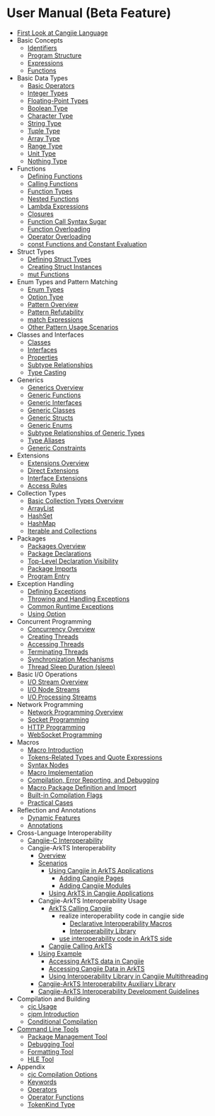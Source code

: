 # User Manual (Beta Feature)

- [First Look at Cangjie Language](source_en/first_understanding/basic.md)
- Basic Concepts
    - [Identifiers](source_en/basic_programming_concepts/identifier.md)
    - [Program Structure](source_en/basic_programming_concepts/program_structure.md)
    - [Expressions](source_en/basic_programming_concepts/expression.md)
    - [Functions](source_en/basic_programming_concepts/function.md)
- Basic Data Types
    - [Basic Operators](source_en/basic_data_type/basic_operators.md)
    - [Integer Types](source_en/basic_data_type/integer.md)
    - [Floating-Point Types](source_en/basic_data_type/float.md)
    - [Boolean Type](source_en/basic_data_type/bool.md)
    - [Character Type](source_en/basic_data_type/characters.md)
    - [String Type](source_en/basic_data_type/strings.md)
    - [Tuple Type](source_en/basic_data_type/tuple.md)
    - [Array Type](source_en/basic_data_type/array.md)
    - [Range Type](source_en/basic_data_type/range.md)
    - [Unit Type](source_en/basic_data_type/unit.md)
    - [Nothing Type](source_en/basic_data_type/nothing.md)
- Functions
    - [Defining Functions](source_en/function/define_functions.md)
    - [Calling Functions](source_en/function/call_functions.md)
    - [Function Types](source_en/function/first_class_citizen.md)
    - [Nested Functions](source_en/function/nested_functions.md)
    - [Lambda Expressions](source_en/function/lambda.md)
    - [Closures](source_en/function/closure.md)
    - [Function Call Syntax Sugar](source_en/function/function_call_desugar.md)
    - [Function Overloading](source_en/function/function_overloading.md)
    - [Operator Overloading](source_en/function/operator_overloading.md)
    - [const Functions and Constant Evaluation](source_en/function/const_func_and_eval.md)
- Struct Types
    - [Defining Struct Types](source_en/struct/define_struct.md)
    - [Creating Struct Instances](source_en/struct/create_instance.md)
    - [mut Functions](source_en/struct/mut.md)
- Enum Types and Pattern Matching
    - [Enum Types](source_en/enum_and_pattern_match/enum.md)
    - [Option Type](source_en/enum_and_pattern_match/option_type.md)
    - [Pattern Overview](source_en/enum_and_pattern_match/pattern_overview.md)
    - [Pattern Refutability](source_en/enum_and_pattern_match/pattern_refutability.md)
    - [match Expressions](source_en/enum_and_pattern_match/match.md)
    - [Other Pattern Usage Scenarios](source_en/enum_and_pattern_match/other.md)
- Classes and Interfaces
    - [Classes](source_en/class_and_interface/class.md)
    - [Interfaces](source_en/class_and_interface/interface.md)
    - [Properties](source_en/class_and_interface/prop.md)
    - [Subtype Relationships](source_en/class_and_interface/subtype.md)
    - [Type Casting](source_en/class_and_interface/typecast.md)
- Generics
    - [Generics Overview](source_en/generic/generic_overview.md)
    - [Generic Functions](source_en/generic/generic_function.md)
    - [Generic Interfaces](source_en/generic/generic_interface.md)
    - [Generic Classes](source_en/generic/generic_class.md)
    - [Generic Structs](source_en/generic/generic_struct.md)
    - [Generic Enums](source_en/generic/generic_enum.md)
    - [Subtype Relationships of Generic Types](source_en/generic/generic_subtype.md)
    - [Type Aliases](source_en/generic/typealias.md)
    - [Generic Constraints](source_en/generic/generic_constraint.md)
- Extensions
    - [Extensions Overview](source_en/extension/extend_overview.md)
    - [Direct Extensions](source_en/extension/direct_extension.md)
    - [Interface Extensions](source_en/extension/interface_extension.md)
    - [Access Rules](source_en/extension/access_rules.md)
- Collection Types
    - [Basic Collection Types Overview](source_en/collections/collection_overview.md)
    - [ArrayList](source_en/collections/collection_arraylist.md)
    - [HashSet](source_en/collections/collection_hashset.md)
    - [HashMap](source_en/collections/collection_hashmap.md)
    - [Iterable and Collections](source_en/collections/collection_iterable_collections.md)
- Packages
    - [Packages Overview](source_en/package/package_overview.md)
    - [Package Declarations](source_en/package/package_name.md)
    - [Top-Level Declaration Visibility](source_en/package/toplevel_access.md)
    - [Package Imports](source_en/package/import.md)
    - [Program Entry](source_en/package/entry.md)
- Exception Handling
    - [Defining Exceptions](source_en/error_handle/exception_overview.md)
    - [Throwing and Handling Exceptions](source_en/error_handle/handle.md)
    - [Common Runtime Exceptions](source_en/error_handle/common_runtime_exceptions.md)
    - [Using Option](source_en/error_handle/use_option.md)
- Concurrent Programming
    - [Concurrency Overview](source_en/concurrency/concurrency_overview.md)
    - [Creating Threads](source_en/concurrency/create_thread.md)
    - [Accessing Threads](source_en/concurrency/use_thread.md)
    - [Terminating Threads](source_en/concurrency/terminal_thread.md)
    - [Synchronization Mechanisms](source_en/concurrency/sync.md)
    - [Thread Sleep Duration (sleep)](source_en/concurrency/sleep.md)
- Basic I/O Operations
    - [I/O Stream Overview](source_en/Basic_IO/basic_IO_overview.md)
    - [I/O Node Streams](source_en/Basic_IO/basic_IO_source_stream.md)
    - [I/O Processing Streams](source_en/Basic_IO/basic_IO_process_stream.md)
- Network Programming
    - [Network Programming Overview](source_en/Net/net_overview.md)
    - [Socket Programming](source_en/Net/net_socket.md)
    - [HTTP Programming](source_en/Net/net_http.md)
    - [WebSocket Programming](source_en/Net/net_websocket.md)
- Macros
    - [Macro Introduction](source_en/Macro/macro_introduction.md)
    - [Tokens-Related Types and Quote Expressions](source_en/Macro/Tokens_types_and_quote_expressions.md)
    - [Syntax Nodes](source_en/Macro/syntax_node.md)
    - [Macro Implementation](source_en/Macro/implementation_of_macros_ohos.md)
    - [Compilation, Error Reporting, and Debugging](source_en/Macro/compiling_error_reporting_and_debugging_ohos.md)
    - [Macro Package Definition and Import](source_en/Macro/defining_and_importing_macro_package.md)
    - [Built-in Compilation Flags](source_en/Macro/builtin_compilation_flags.md)
    - [Practical Cases](source_en/Macro/practical_case.md)
- Reflection and Annotations
    - [Dynamic Features](source_en/reflect_and_annotation/dynamic_feature.md)
    - [Annotations](source_en/reflect_and_annotation/anno.md)
- Cross-Language Interoperability
    - [Cangjie-C Interoperability](source_en/FFI/cangjie-c.md)
    - Cangjie-ArkTS Interoperability
        - [Overview](source_en/FFI/cangjie-arkts/cangjie_arkts_overview.md)
        - [Scenarios](source_en/FFI/cangjie-arkts/interoperability_senario.md)
            - [Using Cangjie in ArkTS Applications](source_en/FFI/cangjie-arkts/using_cangjie.md)
                - [Adding Cangjie Pages](source_en/FFI/cangjie-arkts/add_cangjie_page.md)
                - [Adding Cangjie Modules](source_en/FFI/cangjie-arkts/add_cangjie_module.md)
            - [Using ArkTS in Cangjie Applications](source_en/FFI/cangjie-arkts/using_arkts_module.md)
        - Cangjie-ArkTS Interoperability Usage
            - [ArkTS Calling Cangjie](source_en/FFI/cangjie-arkts/method_of_ArkTS_calling_cangjie.md)
                - realize interoperability code in cangjie side
                    - [Declarative Interoperability Macros](source_en/FFI/cangjie-arkts/interoperability_macro.md)
                    - [Interoperability Library](source_en/FFI/cangjie-arkts/interoperability_lib.md)
                - [use interoperability code in ArkTS side](source_en/FFI/cangjie-arkts/arkts_import_cangjie.md)
            - [Cangjie Calling ArkTS](source_en/FFI/cangjie-arkts/using_arkts_module.md)
        - [Using Example](source_en/FFI/cangjie-arkts/using_example.md)
            - [Accessing ArkTS data in Cangjie](source_en/FFI/cangjie-arkts/operating_ArkTS_data.md)
            - [Accessing Cangjie Data in ArkTS](source_en/FFI/cangjie-arkts/operating_cangjie_objects.md)
            - [Using Interoperability Library in Cangjie Multithreading](source_en/FFI/cangjie-arkts/using_interoperability_lib_multithread.md)
        - [Cangjie-ArkTS Interoperability Auxiliary Library](source_en/FFI/cangjie-arkts/auxiliary_lib.md)
        - [Cangjie-ArkTS Interoperability Development Guidelines](source_en/FFI/cangjie-arkts/interop_guidelines.md)
- Compilation and Building
    - [cjc Usage](source_en/compile_and_build/cjc_usage_OHOS.md)
    - [cjpm Introduction](source_en/compile_and_build/cjpm_usage_OHOS.md)
    - [Conditional Compilation](source_en/compile_and_build/conditional_compilation.md)
- [Command Line Tools](source_en/cmd_tools/command_line_overview.md)
    - [Package Management Tool](source_en/cmd_tools/cjpm_manual.md)
    - [Debugging Tool](source_en/cmd_tools/cjdb_manual.md)
    - [Formatting Tool](source_en/cmd_tools/cjfmt_manual.md)
    - [HLE Tool](source_en/FFI/cangjie-arkts/HLE_usage.md)
- Appendix
    - [cjc Compilation Options](source_en/Appendix/compile_options_OHOS.md)
    - [Keywords](source_en/Appendix/keyword.md)
    - [Operators](source_en/Appendix/operator.md)
    - [Operator Functions](source_en/Appendix/operator_function.md)
    - [TokenKind Type](source_en/Appendix/tokenkind_type.md)
